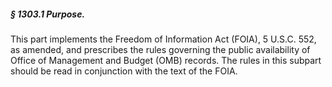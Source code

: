 ##### § 1303.1 Purpose. #####

This part implements the Freedom of Information Act (FOIA), 5 U.S.C. 552, as amended, and prescribes the rules governing the public availability of Office of Management and Budget (OMB) records. The rules in this subpart should be read in conjunction with the text of the FOIA.